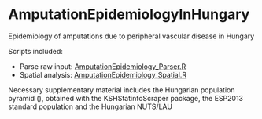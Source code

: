 # AmputationEpidemiologyInHungary
Epidemiology of amputations due to peripheral vascular disease in Hungary

Scripts included:
- Parse raw input: [AmputationEpidemiology_Parser.R](https://github.com/tamas-ferenci/AmputationEpidemiologyInHungary/blob/master/AmputationEpidemiology_Parser.R)
- Spatial analysis: [AmputationEpidemiology_Spatial.R](https://github.com/tamas-ferenci/AmputationEpidemiologyInHungary/blob/master/AmputationEpidemiology_Spatial.R)

Necessary supplementary material includes the Hungarian population pyramid (), obtained with the
KSHStatinfoScraper package, the ESP2013 standard population and the Hungarian NUTS/LAU
